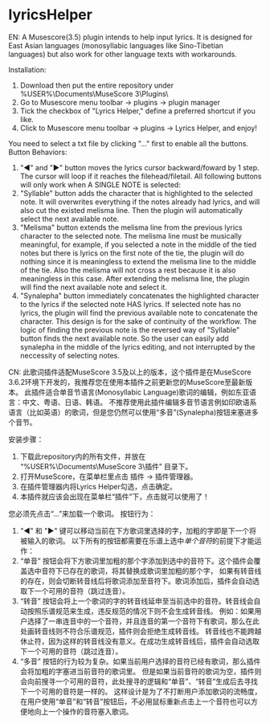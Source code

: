 # lyricsHelper
EN:
A Musescore(3.5) plugin intends to help input lyrics. 
It is designed for East Asian languages (monosyllabic languages like Sino-Tibetian languages) 
but also work for other language texts with workarounds.

Installation:
1. Download then put the entire repository under %USER%\Documents\MuseScore 3\Plugins\
2. Go to Musescore menu toolbar -> plugins -> plugin manager
3. Tick the checkbox of "Lyrics Helper," define a preferred shortcut if you like.
4. Click to Musescore menu toolbar -> plugins -> Lyrics Helper, and enjoy!

You need to select a txt file by clicking "..." first to enable all the buttons.
Button Behaviors:
1. "◀" and "▶" button moves the lyrics cursor backward/foward by 1 step. The cursor will loop if it reaches the filehead/filetail.
All following buttons will only work when A SINGLE NOTE is selected:
2. "Syllable" button adds the character that is highlighted to the selected note. It will overwrites everything if the notes already had
lyrics, and will also cut the existed melisma line. Then the plugin will automatically select the next available note. 
3. "Melisma" button extends the melisma line from the previous lyrics character to the selected note. 
The melisma line must be musically meaningful, for example, if you selected a note in the middle of the tied notes but there is 
lyrics on the first note of the tie, the plugin will do nothing since it is meaningless to extend the melisma line 
to the middle of the tie. Also the melisma will not cross a rest because it is also meaningless in this case. 
After extending the melisma line, the plugin will find the next available note and select it.
4. "Synalepha" button immediately concatenates the highlighted character to the lyrics if the selected note HAS lyrics.
If selected note has no lyrics, the plugin will find the previous available note to concatenate the character.
This design is for the sake of continuity of the workflow. The logic of finding the previous note is the reversed way of
"Syllable" button finds the next available note. So the user can easily add synalepha in the middle of the lyrics editing, and not
interrupted by the neccessity of selecting notes.

CN:
此歌词插件适配MuseScore 3.5及以上的版本，这个插件是在MuseScore 3.6.2环境下开发的，我推荐您在使用本插件之前更新您的MuseScore至最新版本。
此插件适合单音节语言(Monosyllabic Language)歌词的编辑，例如东亚语言：中文、粤语、日语、韩语。
不推荐使用此插件编辑多音节语言例如印欧语系语言（比如英语）的歌词，但是您仍然可以使用“多音”(Synalepha)按钮来塞进多个音节。

安装步骤：
1. 下载此repository内的所有文件，并放在 “%USER%\Documents\MuseScore 3\插件” 目录下。
2. 打开MuseScore，在菜单栏里点击 插件 -> 插件管理器。
3. 在插件管理器内将Lyrics Helper勾选，点击确定。
4. 本插件就应该会出现在菜单栏“插件”下，点击就可以使用了！

您必须先点击“...”来加载一个歌词。
按钮行为：
1. "◀" 和 "▶" 键可以移动当前在下方歌词里选择的字，加粗的字即是下一个将被输入的歌词。
以下所有的按钮都需要在乐谱上选中*单个音符*的前提下才能运作：
2. “单音” 按钮会将下方歌词里加粗的那个字添加到选中的音符下。这个插件会覆盖选中音符下已存在的歌词，将其替换成歌词里加粗的那个字，
如果有转音线的存在，则会切断转音线后将歌词添加至音符下。歌词添加后，插件会自动选取下一个可用的音符（跳过连音）。
3. “转音” 按钮会将上一个歌词的字的转音线延申至当前选中的音符。转音线会自动按照乐谱规范来生成，违反规范的情况下则不会生成转音线。
例如：如果用户选择了一串连音中的一个音符，并且连音的第一个音符下有歌词，那么在此处画转音线则不符合乐谱规范，插件则会拒绝生成转音线。
转音线也不能跨越休止符，因为这样的转音线没有意义。在成功生成转音线后，插件会自动选取下一个可用的音符（跳过连音）。
4. “多音” 按钮的行为较为复杂。如果当前用户选择的音符已经有歌词，那么插件会将加粗的字塞进当前音符的歌词里。
但是如果当前音符的歌词为空，插件则会向前搜寻一个可用的音符，此处搜寻的逻辑和“单音”、“转音”生成后去寻找下一个可用的音符是一样的。
这样设计是为了不打断用户添加歌词的流畅度，在用户使用“单音”和“转音”按钮后，不必用鼠标重新点击上一个音符也可以方便地向上一个操作的音符塞入歌词。

